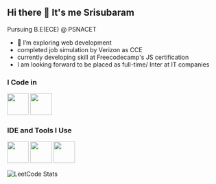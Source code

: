 ## Hi there 👋 It's me Srisubaram

Pursuing B.E(ECE) @ PSNACET
- 🌱 I’m exploring web development
- completed job simulation by Verizon as CCE
- currently developing skill at Freecodecamp's JS certification
- I am looking forward to be placed as full-time/ Inter at IT companies

### I Code in
<img height="50" width="50" src="https://img.icons8.com/?size=100&id=13679&format=png&color=000000"> <img height="50" width="50" src="https://img.icons8.com/?size=100&id=108784&format=png&color=000000">

### IDE and Tools I Use
<img height="50" width="50" src="https://img.icons8.com/?size=100&id=61466&format=png&color=000000"> <img height = "50" width = "50" src="https://img.icons8.com/?size=100&id=0OQR1FYCuA9f&format=png&color=000000"> <img height="50" width="50" src="https://img.icons8.com/?size=100&id=20906&format=png&color=000000"/> 

![LeetCode Stats](https://leetcard.jacoblin.cool/SRISUBARAMB?theme=dark&font=Inria%20Sans&ext=heatmap)

